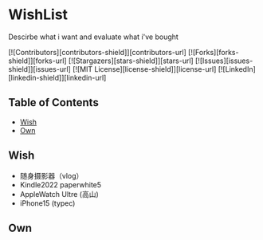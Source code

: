 # WishList
Descirbe what i want and evaluate what i've bought
<!-- PROJECT SHIELDS -->

[![Contributors][contributors-shield]][contributors-url]
[![Forks][forks-shield]][forks-url]
[![Stargazers][stars-shield]][stars-url]
[![Issues][issues-shield]][issues-url]
[![MIT License][license-shield]][license-url]
[![LinkedIn][linkedin-shield]][linkedin-url]

## Table of Contents
- [Wish](#wish)
- [Own](#own)

## Wish
- 随身摄影器（vlog）
- Kindle2022 paperwhite5
- AppleWatch Ultre (高山)
- iPhone15 (typec) 

## Own